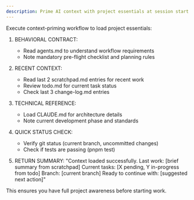 ```yaml
---
description: Prime AI context with project essentials at session start
---
```


Execute context-priming workflow to load project essentials:

1. BEHAVIORAL CONTRACT:
   - Read agents.md to understand workflow requirements
   - Note mandatory pre-flight checklist and planning rules

2. RECENT CONTEXT:
   - Read last 2 scratchpad.md entries for recent work
   - Review todo.md for current task status
   - Check last 3 change-log.md entries

3. TECHNICAL REFERENCE:
   - Load CLAUDE.md for architecture details
   - Note current development phase and standards

4. QUICK STATUS CHECK:
   - Verify git status (current branch, uncommitted changes)
   - Check if tests are passing (pnpm test)

5. RETURN SUMMARY:
   "Context loaded successfully.
   Last work: [brief summary from scratchpad]
   Current tasks: [X pending, Y in-progress from todo]
   Branch: [current branch]
   Ready to continue with: [suggested next action]"

This ensures you have full project awareness before starting work.